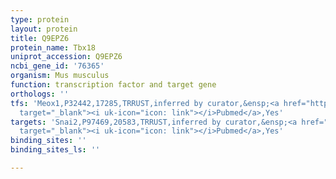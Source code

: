 ```yaml
---
type: protein
layout: protein
title: Q9EPZ6
protein_name: Tbx18
uniprot_accession: Q9EPZ6
ncbi_gene_id: '76365'
organism: Mus musculus
function: transcription factor and target gene
orthologs: ''
tfs: 'Meox1,P32442,17285,TRRUST,inferred by curator,&ensp;<a href="https://www.ncbi.nlm.nih.gov/pubmed/?term=29087512%5Buid%5D+OR+19520072%5Buid%5D"
  target="_blank"><i uk-icon="icon: link"></i>Pubmed</a>,Yes'
targets: 'Snai2,P97469,20583,TRRUST,inferred by curator,&ensp;<a href="https://www.ncbi.nlm.nih.gov/pubmed/?term=23469079%5Buid%5D+OR+29087512%5Buid%5D"
  target="_blank"><i uk-icon="icon: link"></i>Pubmed</a>,Yes'
binding_sites: ''
binding_sites_ls: ''

---
```

